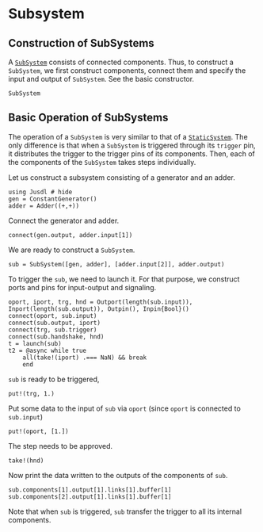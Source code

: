 # Subsystem

## Construction of SubSystems
A [`SubSystem`](@ref) consists of connected components. Thus, to construct a `SubSystem`, we first construct components, connect them and specify the input and output of `SubSystem`. See the basic constructor.
```@docs 
SubSystem
```

## Basic Operation of SubSystems

The operation of a `SubSystem` is very similar to that of a [`StaticSystem`](@ref). The only difference is that when a `SubSystem` is triggered through its `trigger` pin, it distributes the trigger to the trigger pins of its components. Then, each of the components of the `SubSystem` takes steps individually.

Let us construct a subsystem consisting of a generator and an adder. 
```@repl subsystem_ex
using Jusdl # hide 
gen = ConstantGenerator()
adder = Adder((+,+))
```
Connect the generator and adder.
```@repl subsystem_ex 
connect(gen.output, adder.input[1])
```
We are ready to construct a `SubSystem`.
```@repl subsystem_ex
sub = SubSystem([gen, adder], [adder.input[2]], adder.output)
```
To trigger the `sub`, we need to launch it. For that purpose, we construct ports and pins for input-output and signaling.
```@repl subsystem_ex
oport, iport, trg, hnd = Outport(length(sub.input)), Inport(length(sub.output)), Outpin(), Inpin{Bool}()
connect(oport, sub.input)
connect(sub.output, iport)
connect(trg, sub.trigger)
connect(sub.handshake, hnd)
t = launch(sub)
t2 = @async while true 
    all(take!(iport) .=== NaN) && break 
    end
```
`sub` is ready to be triggered,
```@repl subsystem_ex
put!(trg, 1.)
```
Put some data to the input of `sub` via `oport` (since `oport` is connected to `sub.input`)
```@repl subsystem_ex 
put!(oport, [1.])
```
The step needs to be approved.
```@repl subsystem_ex
take!(hnd)
```
Now print the data written to the outputs of the components of `sub`.
```@repl subsystem_ex 
sub.components[1].output[1].links[1].buffer[1]
sub.components[2].output[1].links[1].buffer[1]
```
Note that when `sub` is triggered, `sub` transfer the trigger to all its internal components.
